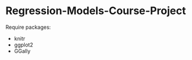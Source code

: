 Regression-Models-Course-Project
================================

Require packages:  
- knitr  
- ggplot2  
- GGally  

